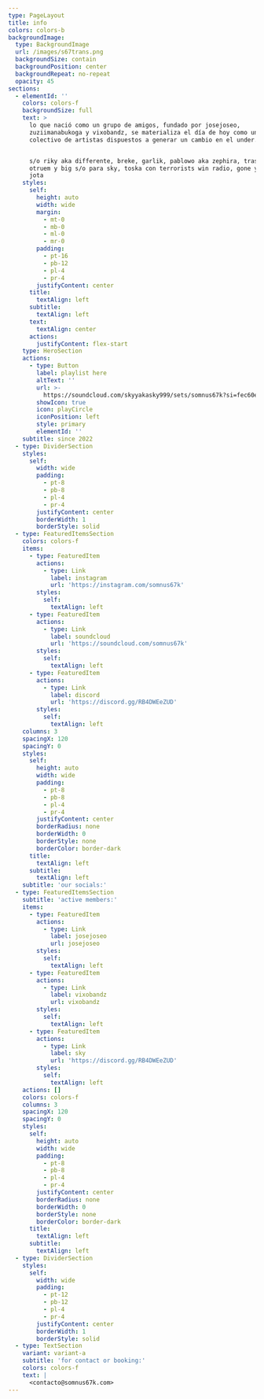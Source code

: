 ```yaml
---
type: PageLayout
title: info
colors: colors-b
backgroundImage:
  type: BackgroundImage
  url: /images/s67trans.png
  backgroundSize: contain
  backgroundPosition: center
  backgroundRepeat: no-repeat
  opacity: 45
sections:
  - elementId: ''
    colors: colors-f
    backgroundSize: full
    text: >
      lo que nació como un grupo de amigos, fundado por josejoseo,
      zuziimanabukoga y vixobandz, se materializa el día de hoy como un
      colectivo de artistas dispuestos a generar un cambio en el under.


      s/o riky aka differente, breke, garlik, pablowo aka zephira, trash aka
      otruem y big s/o para sky, toska con terrorists win radio, gone y dom aka
      jota
    styles:
      self:
        height: auto
        width: wide
        margin:
          - mt-0
          - mb-0
          - ml-0
          - mr-0
        padding:
          - pt-16
          - pb-12
          - pl-4
          - pr-4
        justifyContent: center
      title:
        textAlign: left
      subtitle:
        textAlign: left
      text:
        textAlign: center
      actions:
        justifyContent: flex-start
    type: HeroSection
    actions:
      - type: Button
        label: playlist here
        altText: ''
        url: >-
          https://soundcloud.com/skyyakasky999/sets/somnus67k?si=fec60e932c3e45228b461a64a368f1e0&utm_source=clipboard&utm_medium=text&utm_campaign=social_sharing
        showIcon: true
        icon: playCircle
        iconPosition: left
        style: primary
        elementId: ''
    subtitle: since 2022
  - type: DividerSection
    styles:
      self:
        width: wide
        padding:
          - pt-8
          - pb-8
          - pl-4
          - pr-4
        justifyContent: center
        borderWidth: 1
        borderStyle: solid
  - type: FeaturedItemsSection
    colors: colors-f
    items:
      - type: FeaturedItem
        actions:
          - type: Link
            label: instagram
            url: 'https://instagram.com/somnus67k'
        styles:
          self:
            textAlign: left
      - type: FeaturedItem
        actions:
          - type: Link
            label: soundcloud
            url: 'https://soundcloud.com/somnus67k'
        styles:
          self:
            textAlign: left
      - type: FeaturedItem
        actions:
          - type: Link
            label: discord
            url: 'https://discord.gg/RB4DWEeZUD'
        styles:
          self:
            textAlign: left
    columns: 3
    spacingX: 120
    spacingY: 0
    styles:
      self:
        height: auto
        width: wide
        padding:
          - pt-8
          - pb-8
          - pl-4
          - pr-4
        justifyContent: center
        borderRadius: none
        borderWidth: 0
        borderStyle: none
        borderColor: border-dark
      title:
        textAlign: left
      subtitle:
        textAlign: left
    subtitle: 'our socials:'
  - type: FeaturedItemsSection
    subtitle: 'active members:'
    items:
      - type: FeaturedItem
        actions:
          - type: Link
            label: josejoseo
            url: josejoseo
        styles:
          self:
            textAlign: left
      - type: FeaturedItem
        actions:
          - type: Link
            label: vixobandz
            url: vixobandz
        styles:
          self:
            textAlign: left
      - type: FeaturedItem
        actions:
          - type: Link
            label: sky
            url: 'https://discord.gg/RB4DWEeZUD'
        styles:
          self:
            textAlign: left
    actions: []
    colors: colors-f
    columns: 3
    spacingX: 120
    spacingY: 0
    styles:
      self:
        height: auto
        width: wide
        padding:
          - pt-8
          - pb-8
          - pl-4
          - pr-4
        justifyContent: center
        borderRadius: none
        borderWidth: 0
        borderStyle: none
        borderColor: border-dark
      title:
        textAlign: left
      subtitle:
        textAlign: left
  - type: DividerSection
    styles:
      self:
        width: wide
        padding:
          - pt-12
          - pb-12
          - pl-4
          - pr-4
        justifyContent: center
        borderWidth: 1
        borderStyle: solid
  - type: TextSection
    variant: variant-a
    subtitle: 'for contact or booking:'
    colors: colors-f
    text: |
      <contacto@somnus67k.com>
---
```

